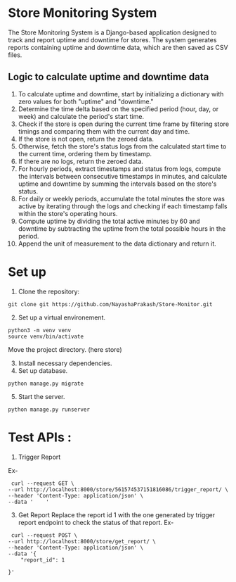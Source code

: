# Store Monitoring System

The Store Monitoring System is a Django-based application designed to track and report uptime and downtime for stores. The system generates reports containing uptime and downtime data, which are then saved as CSV files.

## Logic to calculate uptime and downtime data

1. To calculate uptime and downtime, start by initializing a dictionary with zero values for both "uptime" and "downtime."
2. Determine the time delta based on the specified period (hour, day, or week) and calculate the period's start time.
3. Check if the store is open during the current time frame by filtering store timings and comparing them with the current day and time.
4. If the store is not open, return the zeroed data.
5. Otherwise, fetch the store's status logs from the calculated start time to the current time, ordering them by timestamp.
6. If there are no logs, return the zeroed data.
7. For hourly periods, extract timestamps and status from logs, compute the intervals between consecutive timestamps in minutes, and calculate uptime and downtime by summing the intervals based on the store's status.
8. For daily or weekly periods, accumulate the total minutes the store was active by iterating through the logs and checking if each timestamp falls within the store's operating hours.
9. Compute uptime by dividing the total active minutes by 60 and downtime by subtracting the uptime from the total possible hours in the period.
10. Append the unit of measurement to the data dictionary and return it.

# Set up

1. Clone the repository:

```
git clone git https://github.com/NayashaPrakash/Store-Monitor.git

```

2. Set up a virtual environement.

```
python3 -m venv venv
source venv/bin/activate

```

Move the project directory. (here store)

3. Install necessary dependencies.
4. Set up database.

```
python manage.py migrate

```

5. Start the server.

```
python manage.py runserver

```

# Test APIs :

1. Trigger Report

Ex-

```
 curl --request GET \
--url http://localhost:8000/store/561574537151816086/trigger_report/ \
--header 'Content-Type: application/json' \
--data '	'
```

3. Get Report
   Replace the report id 1 with the one generated by trigger report endpoint to check the status of that report.
   Ex-

```
 curl --request POST \
--url http://localhost:8000/store/get_report/ \
--header 'Content-Type: application/json' \
--data '{
	"report_id": 1

}'
```
